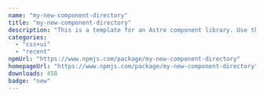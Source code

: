 ```yaml
---
name: "my-new-component-directory"
title: "my-new-component-directory"
description: "This is a template for an Astro component library. Use this template for writing components to use in multiple projects or publish to NPM."
categories:
  - "css+ui"
  - "recent"
npmUrl: "https://www.npmjs.com/package/my-new-component-directory"
homepageUrl: "https://www.npmjs.com/package/my-new-component-directory"
downloads: 458
badge: "new"
---
```

